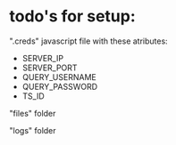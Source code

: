 # todo's for setup:

".creds" javascript file with these atributes:

- SERVER_IP
- SERVER_PORT
- QUERY_USERNAME
- QUERY_PASSWORD
- TS_ID

"files" folder

"logs" folder
